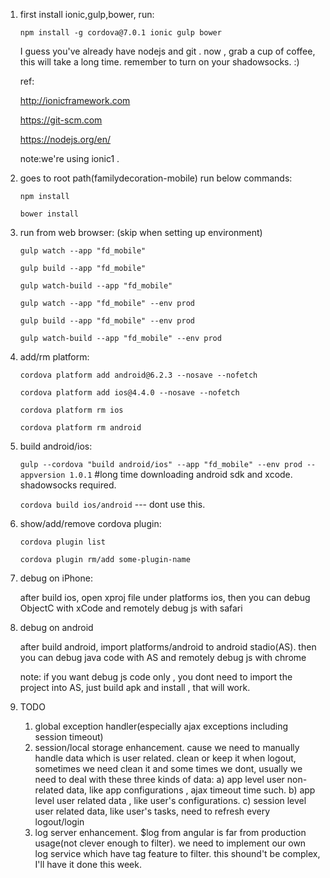 1. first install ionic,gulp,bower, run:

	`npm install -g cordova@7.0.1 ionic gulp bower`

	I guess you've already have nodejs and git . now , grab a cup of coffee, this will take a long time. remember to turn on your shadowsocks. :)

	ref:

	http://ionicframework.com

	https://git-scm.com
	
	https://nodejs.org/en/

	note:we're using ionic1 .

2. goes to root path(familydecoration-mobile) run below commands:

	`npm install`

	`bower install`

3. run from web browser: (skip when setting up environment)
	
	`gulp watch --app "fd_mobile"`

	`gulp build --app "fd_mobile"`

	`gulp watch-build --app "fd_mobile"`

	`gulp watch --app "fd_mobile" --env prod`

	`gulp build --app "fd_mobile" --env prod`

	`gulp watch-build --app "fd_mobile" --env prod`

4. add/rm platform:

	`cordova platform add android@6.2.3 --nosave --nofetch`

	`cordova platform add ios@4.4.0 --nosave --nofetch`
	
	`cordova platform rm ios`
	
	`cordova platform rm android`

5. build android/ios:

	`gulp --cordova "build android/ios" --app "fd_mobile" --env prod --appversion 1.0.1`   #long time downloading android sdk and xcode. shadowsocks required.

	`cordova build ios/android`   --- dont use this.

6. show/add/remove cordova plugin:

	`cordova plugin list`

	`cordova plugin rm/add some-plugin-name`

7. debug on iPhone:
	
	after build ios, open xproj file under platforms ios, then you can debug ObjectC with xCode and remotely debug js with safari

8. debug on android

	after build android, import platforms/android to android stadio(AS). then you can debug java code with AS and remotely debug js with chrome

	note: if you want debug js code only , you dont need to import the project into AS, just build apk and install , that will work.

9. TODO
	1. global exception handler(especially ajax exceptions including session timeout)
	2. session/local storage enhancement. cause we need to manually handle data which is user related. clean or keep it when logout, sometimes we need clean it and some times we dont, usually we need to deal with these three kinds of data:
		a) app level user non-related data, like app configurations , ajax timeout time such.
		b) app level user related data , like user's configurations.
		c) session level user related data, like user's tasks, need to refresh every logout/login
	3. log server enhancement. $log from angular is far from production usage(not clever enough to filter). we need to implement our own log service which have tag feature to filter. this shound't be complex, I'll have it done this week.